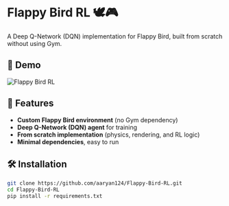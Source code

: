 # Flappy Bird RL 🕊️🎮

A Deep Q-Network (DQN) implementation for Flappy Bird, built from scratch without using Gym.

## 🚀 Demo

![Flappy Bird RL](demo/flappy.gif)

## 📌 Features

- **Custom Flappy Bird environment** (no Gym dependency)
- **Deep Q-Network (DQN) agent** for training
- **From scratch implementation** (physics, rendering, and RL logic)
- **Minimal dependencies**, easy to run

## 🛠️ Installation

```sh
git clone https://github.com/aaryan124/Flappy-Bird-RL.git
cd Flappy-Bird-RL
pip install -r requirements.txt
